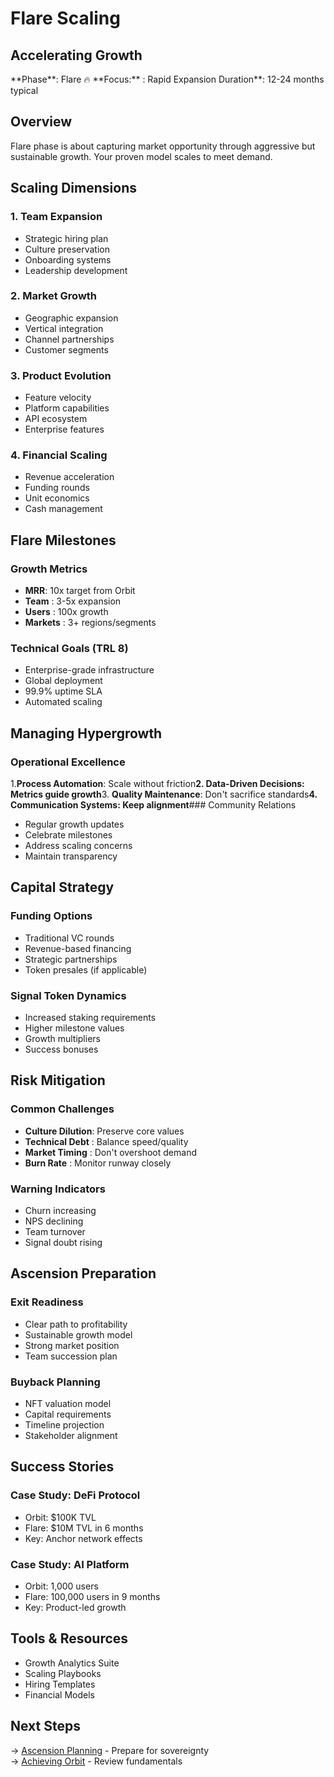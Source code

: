 # Flare Scaling

## Accelerating Growth

<div class="arena-card" markdown="1">
**Phase**: Flare 🔥  **Focus:** : Rapid Expansion  Duration**: 12-24 months typical</div>

## Overview

Flare phase is about capturing market opportunity through aggressive but sustainable growth. Your proven model scales to meet demand.

## Scaling Dimensions

### 1. Team Expansion
- Strategic hiring plan
- Culture preservation
- Onboarding systems
- Leadership development

### 2. Market Growth
- Geographic expansion
- Vertical integration
- Channel partnerships
- Customer segments

### 3. Product Evolution
- Feature velocity
- Platform capabilities
- API ecosystem
- Enterprise features

### 4. Financial Scaling
- Revenue acceleration
- Funding rounds
- Unit economics
- Cash management

## Flare Milestones

### Growth Metrics
- **MRR**: 10x target from Orbit
- **Team** : 3-5x expansion
- **Users** : 100x growth
- **Markets** : 3+ regions/segments
### Technical Goals (TRL 8)
- Enterprise-grade infrastructure
- Global deployment
- 99.9% uptime SLA
- Automated scaling

## Managing Hypergrowth

### Operational Excellence
1.**Process Automation**: Scale without friction**2. **Data-Driven Decisions**: Metrics guide growth**3. **Quality Maintenance**: Don't sacrifice standards**4. **Communication Systems**: Keep alignment**### Community Relations
- Regular growth updates
- Celebrate milestones
- Address scaling concerns
- Maintain transparency

## Capital Strategy

### Funding Options
- Traditional VC rounds
- Revenue-based financing
- Strategic partnerships
- Token presales (if applicable)

### Signal Token Dynamics
- Increased staking requirements
- Higher milestone values
- Growth multipliers
- Success bonuses

## Risk Mitigation

### Common Challenges
- **Culture Dilution**: Preserve core values
- **Technical Debt** : Balance speed/quality
- **Market Timing** : Don't overshoot demand
- **Burn Rate** : Monitor runway closely
### Warning Indicators
- Churn increasing
- NPS declining
- Team turnover
- Signal doubt rising

## Ascension Preparation

### Exit Readiness
- Clear path to profitability
- Sustainable growth model
- Strong market position
- Team succession plan

### Buyback Planning
- NFT valuation model
- Capital requirements
- Timeline projection
- Stakeholder alignment

## Success Stories

### Case Study: DeFi Protocol
- Orbit: $100K TVL
- Flare: $10M TVL in 6 months
- Key: Anchor network effects

### Case Study: AI Platform
- Orbit: 1,000 users
- Flare: 100,000 users in 9 months
- Key: Product-led growth

## Tools & Resources

- Growth Analytics Suite
- Scaling Playbooks
- Hiring Templates
- Financial Models

## Next Steps

→ [Ascension Planning](ascension-planning.md) - Prepare for sovereignty  
→ [Achieving Orbit](achieving-orbit.md) - Review fundamentals